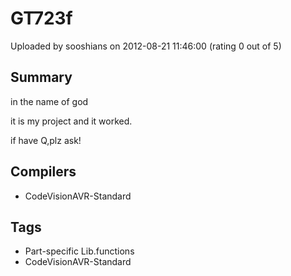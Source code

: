 # GT723f

Uploaded by sooshians on 2012-08-21 11:46:00 (rating 0 out of 5)

## Summary

in the name of god  

it is my project and it worked.  

if have Q,plz ask!

## Compilers

- CodeVisionAVR-Standard

## Tags

- Part-specific Lib.functions
- CodeVisionAVR-Standard
